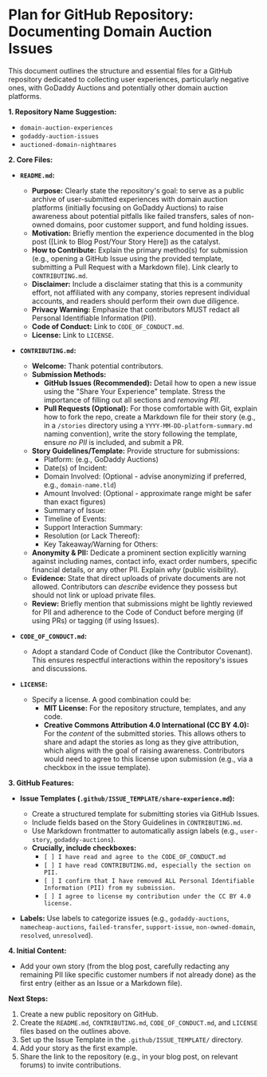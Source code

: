 # Plan for GitHub Repository: Documenting Domain Auction Issues

This document outlines the structure and essential files for a GitHub repository dedicated to collecting user experiences, particularly negative ones, with GoDaddy Auctions and potentially other domain auction platforms.

**1. Repository Name Suggestion:**

* `domain-auction-experiences`
* `godaddy-auction-issues`
* `auctioned-domain-nightmares`

**2. Core Files:**

* **`README.md`:**
    * **Purpose:** Clearly state the repository's goal: to serve as a public archive of user-submitted experiences with domain auction platforms (initially focusing on GoDaddy Auctions) to raise awareness about potential pitfalls like failed transfers, sales of non-owned domains, poor customer support, and fund holding issues.
    * **Motivation:** Briefly mention the experience documented in the blog post ([Link to Blog Post/Your Story Here]) as the catalyst.
    * **How to Contribute:** Explain the primary method(s) for submission (e.g., opening a GitHub Issue using the provided template, submitting a Pull Request with a Markdown file). Link clearly to `CONTRIBUTING.md`.
    * **Disclaimer:** Include a disclaimer stating that this is a community effort, not affiliated with any company, stories represent individual accounts, and readers should perform their own due diligence.
    * **Privacy Warning:** Emphasize that contributors MUST redact all Personal Identifiable Information (PII).
    * **Code of Conduct:** Link to `CODE_OF_CONDUCT.md`.
    * **License:** Link to `LICENSE`.

* **`CONTRIBUTING.md`:**
    * **Welcome:** Thank potential contributors.
    * **Submission Methods:**
        * **GitHub Issues (Recommended):** Detail how to open a new issue using the "Share Your Experience" template. Stress the importance of filling out all sections and *removing PII*.
        * **Pull Requests (Optional):** For those comfortable with Git, explain how to fork the repo, create a Markdown file for their story (e.g., in a `/stories` directory using a `YYYY-MM-DD-platform-summary.md` naming convention), write the story following the template, ensure *no PII* is included, and submit a PR.
    * **Story Guidelines/Template:** Provide structure for submissions:
        * Platform: (e.g., GoDaddy Auctions)
        * Date(s) of Incident:
        * Domain Involved: (Optional - advise anonymizing if preferred, e.g., `domain-name.tld`)
        * Amount Involved: (Optional - approximate range might be safer than exact figures)
        * Summary of Issue:
        * Timeline of Events:
        * Support Interaction Summary:
        * Resolution (or Lack Thereof):
        * Key Takeaway/Warning for Others:
    * **Anonymity & PII:** Dedicate a prominent section explicitly warning against including names, contact info, exact order numbers, specific financial details, or any other PII. Explain *why* (public visibility).
    * **Evidence:** State that direct uploads of private documents are not allowed. Contributors can *describe* evidence they possess but should not link or upload private files.
    * **Review:** Briefly mention that submissions might be lightly reviewed for PII and adherence to the Code of Conduct before merging (if using PRs) or tagging (if using Issues).

* **`CODE_OF_CONDUCT.md`:**
    * Adopt a standard Code of Conduct (like the Contributor Covenant). This ensures respectful interactions within the repository's issues and discussions.

* **`LICENSE`:**
    * Specify a license. A good combination could be:
        * **MIT License:** For the repository structure, templates, and any code.
        * **Creative Commons Attribution 4.0 International (CC BY 4.0):** For the *content* of the submitted stories. This allows others to share and adapt the stories as long as they give attribution, which aligns with the goal of raising awareness. Contributors would need to agree to this license upon submission (e.g., via a checkbox in the issue template).

**3. GitHub Features:**

* **Issue Templates (`.github/ISSUE_TEMPLATE/share-experience.md`):**
    * Create a structured template for submitting stories via GitHub Issues.
    * Include fields based on the Story Guidelines in `CONTRIBUTING.md`.
    * Use Markdown frontmatter to automatically assign labels (e.g., `user-story`, `godaddy-auctions`).
    * **Crucially, include checkboxes:**
        * `[ ] I have read and agree to the CODE_OF_CONDUCT.md`
        * `[ ] I have read CONTRIBUTING.md, especially the section on PII.`
        * `[ ] I confirm that I have removed ALL Personal Identifiable Information (PII) from my submission.`
        * `[ ] I agree to license my contribution under the CC BY 4.0 license.`

* **Labels:** Use labels to categorize issues (e.g., `godaddy-auctions`, `namecheap-auctions`, `failed-transfer`, `support-issue`, `non-owned-domain`, `resolved`, `unresolved`).

**4. Initial Content:**

* Add your own story (from the blog post, carefully redacting any remaining PII like specific customer numbers if not already done) as the first entry (either as an Issue or a Markdown file).

**Next Steps:**

1.  Create a new public repository on GitHub.
2.  Create the `README.md`, `CONTRIBUTING.md`, `CODE_OF_CONDUCT.md`, and `LICENSE` files based on the outlines above.
3.  Set up the Issue Template in the `.github/ISSUE_TEMPLATE/` directory.
4.  Add your story as the first example.
5.  Share the link to the repository (e.g., in your blog post, on relevant forums) to invite contributions.
